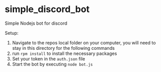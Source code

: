 # simple_discord_bot
Simple Nodejs bot for discord

Setup:
 1. Navigate to the repos local folder on your computer, you will need to stay in this directory for the following commands
 2. run `rpm install` to install the necessary packages
 3. Set your token in the `auth.json` file
 4. Start the bot by executing `node bot.js`
